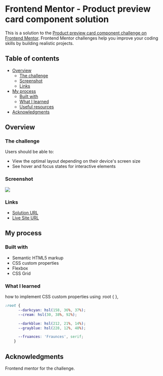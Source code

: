 # Frontend Mentor - Product preview card component solution

This is a solution to the [Product preview card component challenge on Frontend Mentor](https://www.frontendmentor.io/challenges/product-preview-card-component-GO7UmttRfa). Frontend Mentor challenges help you improve your coding skills by building realistic projects. 

## Table of contents

- [Overview](#overview)
  - [The challenge](#the-challenge)
  - [Screenshot](#screenshot)
  - [Links](#links)
- [My process](#my-process)
  - [Built with](#built-with)
  - [What I learned](#what-i-learned)
  - [Useful resources](#useful-resources)
- [Acknowledgments](#acknowledgments)

## Overview

### The challenge

Users should be able to:

- View the optimal layout depending on their device's screen size
- See hover and focus states for interactive elements

### Screenshot

![](./images/screenshot.jpg)

### Links

- [Solution URL](https://github.com/Gwen-lego/html-Css-challenges/blob/main/Challenge%204%20-%20product%20preview/index.html)
- [Live Site URL](https://gwen-lego.github.io/html-Css-challenges/Challenge%204%20-%20product%20preview/index.html)

## My process

### Built with

- Semantic HTML5 markup
- CSS custom properties
- Flexbox
- CSS Grid

### What I learned

how to implement CSS custom properties using :root { },
```css
:root {
      --darkcyan: hsl(158, 36%, 37%);
      --cream: hsl(30, 38%, 92%);

      --darkblue: hsl(212, 21%, 14%);
      --grayblue: hsl(228, 12%, 48%);

      --fruances: 'Fraunces', serif;
    }
```

## Acknowledgments

Frontend mentor for the challenge.
